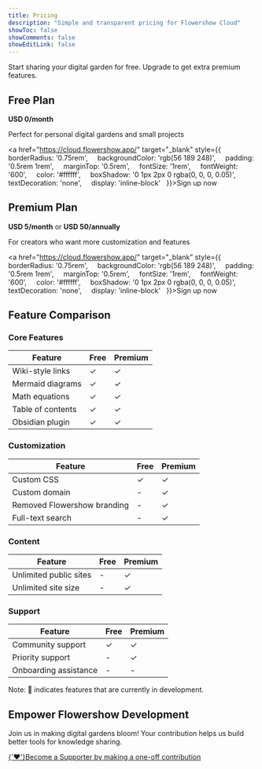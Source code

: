 ```yaml
---
title: Pricing
description: "Simple and transparent pricing for Flowershow Cloud"
showToc: false
showComments: false
showEditLink: false
---
```


Start sharing your digital garden for free. Upgrade to get extra premium features.

## Free Plan

**USD 0/month**  

Perfect for personal digital gardens and small projects

<a href="https://cloud.flowershow.app/" target="_blank" style={{
    borderRadius: '0.75rem',
    backgroundColor: 'rgb(56 189 248)',
    padding: '0.5rem 1rem',
    marginTop: '0.5rem',
    fontSize: '1rem',
    fontWeight: '600',
    color: '#ffffff',
    boxShadow: '0 1px 2px 0 rgba(0, 0, 0, 0.05)',
    textDecoration: 'none',
    display: 'inline-block'
  }}>Sign up now</a>

## Premium Plan

**USD 5/month** or **USD 50/annually**

For creators who want more customization and features

<a href="https://cloud.flowershow.app/" target="_blank" style={{
    borderRadius: '0.75rem',
    backgroundColor: 'rgb(56 189 248)',
    padding: '0.5rem 1rem',
    marginTop: '0.5rem',
    fontSize: '1rem',
    fontWeight: '600',
    color: '#ffffff',
    boxShadow: '0 1px 2px 0 rgba(0, 0, 0, 0.05)',
    textDecoration: 'none',
    display: 'inline-block'
  }}>Sign up now</a>

## Feature Comparison

### Core Features

| Feature | Free | Premium |
|---------|------|---------|
| Wiki-style links | ✓ | ✓ |
| Mermaid diagrams | ✓ | ✓ |
| Math equations | ✓ | ✓ |
| Table of contents | ✓ | ✓ |
| Obsidian plugin | ✓ | ✓ |

### Customization

| Feature | Free | Premium |
|---------|------|---------|
| Custom CSS | ✓ | ✓ |
| Custom domain | - | ✓ |
| Removed Flowershow branding | - | ✓ |
| Full-text search | - | ✓ |

### Content

| Feature | Free | Premium |
|---------|------|---------|
| Unlimited public sites | - | ✓ |
| Unlimited site size | - | ✓ |

### Support

| Feature               | Free | Premium |
| --------------------- | ---- | ------- |
| Community support     | ✓    | ✓       |
| Priority support      | -    | ✓       |
| Onboarding assistance | -    | -       |

Note: 🚧 indicates features that are currently in development.


<div style={{ textAlign: 'center' }}><h2>Empower Flowershow Development</h2><p>Join us in making digital gardens bloom! Your contribution helps us build better tools for knowledge sharing.</p><a href="https://buy.stripe.com/8wM9BeckD0vKfLi6ox" target="_blank" style={{
    borderRadius: '0.75rem',
    backgroundColor: 'rgb(56 189 248)',
    padding: '1rem 2rem',
    marginTop: '1rem',
    fontSize: '1rem',
    fontWeight: '600',
    color: '#ffffff',
    boxShadow: '0 1px 2px 0 rgba(0, 0, 0, 0.05)',
    textDecoration: 'none',
    display: 'inline-block'
  }}><span style={{ marginRight: '0.5rem' }}>{'❤️'}</span>Become a Supporter by making a one-off contribution</a></div>
